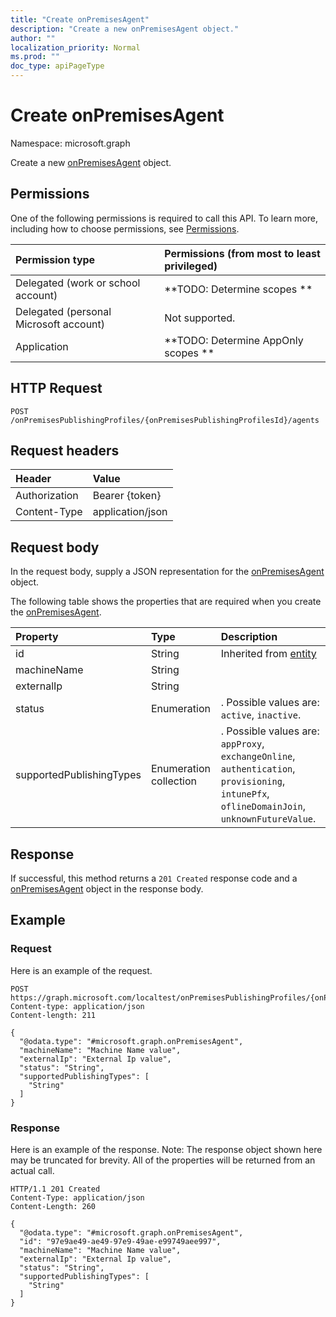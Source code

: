 ```yaml
---
title: "Create onPremisesAgent"
description: "Create a new onPremisesAgent object."
author: ""
localization_priority: Normal
ms.prod: ""
doc_type: apiPageType
---
```


# Create onPremisesAgent

Namespace: microsoft.graph

Create a new [onPremisesAgent](../resources/onpremisesagent.md) object.

## Permissions
One of the following permissions is required to call this API. To learn more, including how to choose permissions, see [Permissions](/concepts/permissions-reference.md).

|Permission type|Permissions (from most to least privileged)|
|:---|:---|
|Delegated (work or school account)|**TODO: Determine scopes **|
|Delegated (personal Microsoft account)|Not supported.|
|Application|**TODO: Determine AppOnly scopes **|

## HTTP Request
<!-- {
  "blockType": "ignored"
}
-->
``` http
POST /onPremisesPublishingProfiles/{onPremisesPublishingProfilesId}/agents
```

## Request headers
|Header|Value|
|:---|:---|
|Authorization|Bearer {token}|
|Content-Type|application/json|

## Request body
In the request body, supply a JSON representation for the [onPremisesAgent](../resources/onpremisesagent.md) object.

The following table shows the properties that are required when you create the [onPremisesAgent](../resources/onpremisesagent.md).

|Property|Type|Description|
|:---|:---|:---|
|id|String| Inherited from [entity](../resources/entity.md)|
|machineName|String||
|externalIp|String||
|status|Enumeration|. Possible values are: `active`, `inactive`.|
|supportedPublishingTypes|Enumeration collection|. Possible values are: `appProxy`, `exchangeOnline`, `authentication`, `provisioning`, `intunePfx`, `oflineDomainJoin`, `unknownFutureValue`.|



## Response
If successful, this method returns a `201 Created` response code and a [onPremisesAgent](../resources/onpremisesagent.md) object in the response body.

## Example

### Request
Here is an example of the request.
<!-- {
  "blockType": "request",
  "name": "create_onpremisesagent_from_"
}
-->
``` http
POST https://graph.microsoft.com/localtest/onPremisesPublishingProfiles/{onPremisesPublishingProfilesId}/agents
Content-type: application/json
Content-length: 211

{
  "@odata.type": "#microsoft.graph.onPremisesAgent",
  "machineName": "Machine Name value",
  "externalIp": "External Ip value",
  "status": "String",
  "supportedPublishingTypes": [
    "String"
  ]
}
```

### Response
Here is an example of the response. Note: The response object shown here may be truncated for brevity. All of the properties will be returned from an actual call.
<!-- {
  "blockType": "response",
  "truncated": true,
  "@odata.type": "microsoft.graph.onpremisesagent"
}
-->
``` http
HTTP/1.1 201 Created
Content-Type: application/json
Content-Length: 260

{
  "@odata.type": "#microsoft.graph.onPremisesAgent",
  "id": "97e9ae49-ae49-97e9-49ae-e99749aee997",
  "machineName": "Machine Name value",
  "externalIp": "External Ip value",
  "status": "String",
  "supportedPublishingTypes": [
    "String"
  ]
}
```

